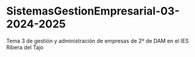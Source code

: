# SistemasGestionEmpresarial-03-2024-2025
Tema 3 de gestión y administración de empresas de 2º de DAM en el IES Ribera del Tajo

